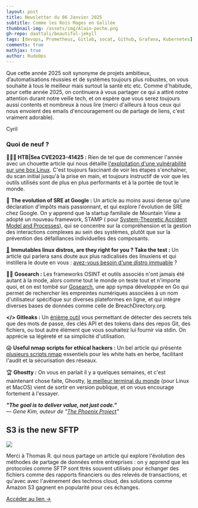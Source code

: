 ```yaml
---
layout: post
title: Newsletter du 06 Janvier 2025
subtitle: Comme les Rois Mages en Galilée			
thumbnail-img: /assets/img/Alain-peche.png
gh-repo: daattali/beautiful-jekyll
tags: [devops, Prometheus, Gitlab, socat, Github, Grafana, Kubernetes]
comments: true
mathjax: true
author: RudeOps
---
```


Que cette année 2025 soit synonyme de projets ambitieux, d’automatisations réussies et de systèmes toujours plus robustes, on vous souhaite à tous le meilleur mais surtout la santé etc etc. Comme d'habitude, pour cette année 2025, on continuera à vous partager ce qui a attiré notre attention durant notre veille tech, et on espère que vous serez toujours aussi contents et nombreux à nous lire (merci d'ailleurs à tous ceux qui nous envoient des emails d'encouragement ou de partage de liens, c'est vraiment adorable).  
  
Cyril

### Quoi de neuf ?

**👨🏻‍💻 HTB|Sea CVE2023-41425 :** Rien de tel que de commencer l'année avec un chouette article qui nous détaille  [l'exploitation d'une vulnérabilité sur une box Linux](https://infosecwriteups.com/htb-sea-cve-2023-41425-113db350f1a6). C'est toujours fascinant de voir les étapes s'enchaîner, du scan initial jusqu'à la prise en main, et toujours instructif de voir que les outils utilisés sont de plus en plus performants et à la portée de tout le monde.

🚀  **The evolution of SRE at Google :** Un article au moins aussi dense qu'une déclaration d'impôts mais passionnant, et qui explore l'évolution de SRE chez Google. On y apprend que la startup familiale de Mountain View a adopté un nouveau framework, STAMP ( pour  [System-Theoretic Accident Model and Processes](https://www.usenix.org/publications/loginonline/evolution-sre-google)), qui se concentre sur la compréhension et la gestion des interactions complexes au sein des systèmes, plutôt que sur la prévention des défaillances individuelles des composants.

[🐧](https://linuxblog.io/immutable-linux-distros-are-they-right-for-you-take-the-test/) **Immutables linux distros, are they right for you ? Take the test :** Un article qui parlera sans doute aux plus radicalisés des linuxiens et qui instillera le doute en vous :  [avez-vous besoin d'une distro immuable](https://linuxblog.io/immutable-linux-distros-are-they-right-for-you-take-the-test/)  ?  

🕵🏻 **Gosearch :** Les frameworks OSINT et outils associés n'ont jamais été autant à la mode, alors comme tout le monde on teste tout et n'importe quoi, et on est tombé sur  [Gosearch](https://github.com/ibnaleem/gosearch), une app sympa développée en Go qui permet de rechercher les empreintes numériques associées à un nom d'utilisateur spécifique sur diverses plateformes en ligne, et qui intègre diverses bases de données comme celle de BreachDirectory.org.

**</> Gitleaks :** Un  [énième outil](https://github.com/gitleaks/gitleaks)  vous permettant de détecter des secrets tels que des mots de passe, des clés API et des tokens dans des repos Git, des fichiers, ou tout autre élément que vous souhaitez lui fournir via stdin. On apprécie sa légèreté et sa simplicité d'utilisation.

😱 **Useful nmap scripts for ethical hackers :** Un bel article qui présente  [plusieurs scripts nmap](https://www.freecodecamp.org/news/useful-nmap-scripts-for-ethical-hackers/)  essentiels pour les white hats en herbe, facilitant l'audit et la sécurisation des réseaux.

🏆  **Ghostty :** On vous en parlait il y a quelques semaines, et c'est maintenant chose faite, Ghostty,  [le meilleur terminal du monde](https://ghostty.org/)  (pour Linux et MacOS) vient de sortir en version publique, et on vous encourage fortement à l'essayer.

_**"The goal is to deliver value, not just code."**  
—  _Gene Kim, auteur de "[The Phoenix Project](https://www.rudeops.com/devops-books/)"__

## S3 is the new SFTP

![](https://storage.mlcdn.com/account_image/325165/i47xEy8IypUX1LWnYQgzcyPBn2rIZoSKGy3GzBgq.png)

Merci à Thomas R. qui nous partage un article qui explore l'évolution des méthodes de partage de données entre entreprises : on y apprend que les protocoles comme SFTP sont ttrès souvent utilisés pour échanger des fichiers comme des rapports financiers ou des relevés de transactions, et qu'avec avec l'avènement des technos cloud, des solutions comme Amazon S3 gagnent en popularité pour ces échanges.  

[Accéder au lien ->](https://materializedview.io/p/s3-is-the-new-sftp)